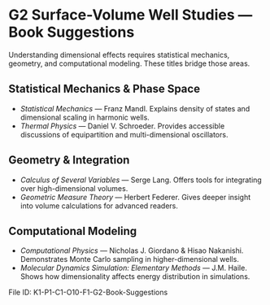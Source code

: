 # G2 Surface-Volume Well Studies — Book Suggestions

Understanding dimensional effects requires statistical mechanics, geometry, and computational modeling. These titles bridge those areas.

## Statistical Mechanics & Phase Space
- *Statistical Mechanics* — Franz Mandl. Explains density of states and dimensional scaling in harmonic wells.
- *Thermal Physics* — Daniel V. Schroeder. Provides accessible discussions of equipartition and multi-dimensional oscillators.

## Geometry & Integration
- *Calculus of Several Variables* — Serge Lang. Offers tools for integrating over high-dimensional volumes.
- *Geometric Measure Theory* — Herbert Federer. Gives deeper insight into volume calculations for advanced readers.

## Computational Modeling
- *Computational Physics* — Nicholas J. Giordano & Hisao Nakanishi. Demonstrates Monte Carlo sampling in higher-dimensional wells.
- *Molecular Dynamics Simulation: Elementary Methods* — J.M. Haile. Shows how dimensionality affects energy distribution in simulations.

File ID: K1-P1-C1-O10-F1-G2-Book-Suggestions
